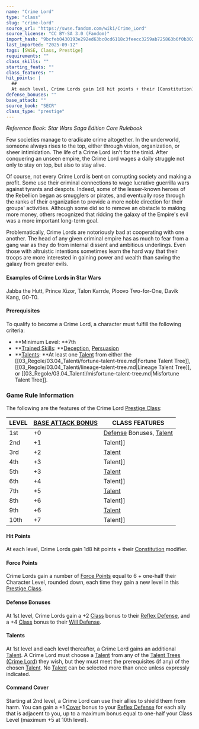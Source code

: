 ```yaml
---
name: "Crime Lord"
type: "class"
slug: "crime-lord"
source_url: "https://swse.fandom.com/wiki/Crime_Lord"
source_license: "CC BY-SA 3.0 (Fandom)"
import_hash: "9bcfeb0430193e292ed63bc0cd6118c3feecc3259ab725863b6f0b3026150e1c"
last_imported: "2025-09-12"
tags: [SWSE, Class, Prestige]
requirements: ""
class_skills: ""
starting_feats: ""
class_features: ""
hit_points: |
  ## 
  At each level, Crime Lords gain 1d8 hit points + their [Constitution](https://swse.fandom.com/wiki/Constitution) modifier.
defense_bonuses: ""
base_attack: ""
source_book: "SECR"
class_type: "prestige"
---
```

*Reference Book: Star Wars Saga Edition Core Rulebook*

Few societies manage to eradicate crime altogether. In the underworld, someone always rises to the top, either through vision, organization, or sheer intimidation. The life of a Crime Lord isn't for the timid. After conquering an unseen empire, the Crime Lord wages a daily struggle not only to stay on top, but also to stay alive.

Of course, not every Crime Lord is bent on corrupting society and making a profit. Some use their criminal connections to wage lucrative guerrilla wars against tyrants and despots. Indeed, some of the lesser-known heroes of the Rebellion began as smugglers or pirates, and eventually rose through the ranks of their organization to provide a more noble direction for their groups' activities. Although some did so to remove an obstacle to making more money, others recognized that ridding the galaxy of the Empire's evil was a more important long-term goal.

Problematically, Crime Lords are notoriously bad at cooperating with one another. The head of any given criminal empire has as much to fear from a gang war as they do from internal dissent and ambitious underlings. Even those with altruistic intentions sometimes learn the hard way that their troops are more interested in gaining power and wealth than saving the galaxy from greater evils.

#### **Examples of Crime Lords in Star Wars**
Jabba the Hutt, Prince Xizor, Talon Karrde, Ploovo Two-for-One, Davik Kang, G0-T0.

#### **Prerequisites**
To qualify to become a Crime Lord, a character must fulfill the following criteria:
- **Minimum Level: **7th
- **[Trained Skills](https://swse.fandom.com/wiki/Trained_Skills): **[Deception](https://swse.fandom.com/wiki/Deception), [Persuasion](https://swse.fandom.com/wiki/Persuasion)
- **[Talents](https://swse.fandom.com/wiki/Talents): **At least one [Talent](https://swse.fandom.com/wiki/Talent) from either the [[03_Regole/03.04_Talenti/fortune-talent-tree.md|Fortune Talent Tree]], [[03_Regole/03.04_Talenti/lineage-talent-tree.md|Lineage Talent Tree]], or [[03_Regole/03.04_Talenti/misfortune-talent-tree.md|Misfortune Talent Tree]].

### Game Rule Information
The following are the features of the Crime Lord [Prestige Class](https://swse.fandom.com/wiki/Prestige_Class):

| LEVEL | [BASE ATTACK BONUS](https://swse.fandom.com/wiki/BASE_ATTACK_BONUS) | CLASS FEATURES |
| --- | --- | --- |
| 1st | <nowiki>+0</nowiki> | [Defense](https://swse.fandom.com/wiki/Defense) Bonuses, [Talent](https://swse.fandom.com/wiki/Talent_Trees_(Crime_Lord)) |
| 2nd | <nowiki>+1</nowiki> | Talent]] |
| 3rd | <nowiki>+2</nowiki> | [Talent](https://swse.fandom.com/wiki/Talent_Trees_(Crime_Lord)) |
| 4th | <nowiki>+3</nowiki> | Talent]] |
| 5th | <nowiki>+3</nowiki> | [Talent](https://swse.fandom.com/wiki/Talent_Trees_(Crime_Lord)) |
| 6th | <nowiki>+4</nowiki> | Talent]] |
| 7th | <nowiki>+5</nowiki> | [Talent](https://swse.fandom.com/wiki/Talent_Trees_(Crime_Lord)) |
| 8th | <nowiki>+6</nowiki> | Talent]] |
| 9th | <nowiki>+6</nowiki> | [Talent](https://swse.fandom.com/wiki/Talent_Trees_(Crime_Lord)) |
| 10th | <nowiki>+7</nowiki> | Talent]] |

#### **Hit Points**
At each level, Crime Lords gain 1d8 hit points + their [Constitution](https://swse.fandom.com/wiki/Constitution) modifier.

#### **Force Points**
Crime Lords gain a number of [Force Points](https://swse.fandom.com/wiki/Force_Points) equal to 6 + one-half their Character Level, rounded down, each time they gain a new level in this [Prestige Class](https://swse.fandom.com/wiki/Prestige_Class).

#### **Defense Bonuses**
At 1st level, Crime Lords gain a +2 [Class](https://swse.fandom.com/wiki/Class) bonus to their [Reflex Defense](https://swse.fandom.com/wiki/Reflex_Defense), and a +4 [Class](https://swse.fandom.com/wiki/Class) bonus to their [Will Defense](https://swse.fandom.com/wiki/Will_Defense).

#### **Talents**
At 1st level and each level thereafter, a Crime Lord gains an additional [Talent](https://swse.fandom.com/wiki/Talent). A Crime Lord must choose a [Talent](https://swse.fandom.com/wiki/Talent) from any of the [Talent Trees (Crime Lord)](https://swse.fandom.com/wiki/Talent_Trees_(Crime_Lord)) they wish, but they must meet the prerequisites (if any) of the chosen [Talent](https://swse.fandom.com/wiki/Talent). No [Talent](https://swse.fandom.com/wiki/Talent) can be selected more than once unless expressly indicated.
#### **Command Cover**
Starting at 2nd level, a Crime Lord can use their allies to shield them from harm. You can gain a +1 [Cover](https://swse.fandom.com/wiki/Cover) bonus to your [Reflex Defense](https://swse.fandom.com/wiki/Reflex_Defense) for each ally that is adjacent to you, up to a maximum bonus equal to one-half your Class Level (maximum +5 at 10th level).